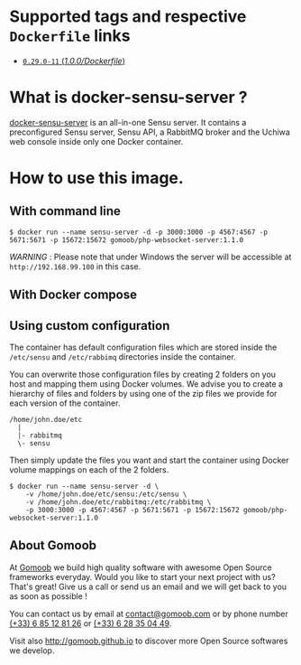 # Supported tags and respective `Dockerfile` links

- [`0.29.0-11` (*1.0.0/Dockerfile*)](https://github.com/gomoob/docker-sensu-server/blob/master/1.0.0/Dockerfile)

# What is docker-sensu-server ?

[docker-sensu-server](https://github.com/gomoob/docker-sensu-server "docker-sensu-server") is an all-in-one Sensu 
server. It contains a preconfigured Sensu server, Sensu API, a RabbitMQ broker and the Uchiwa web console inside only 
one Docker container.

# How to use this image.

## With command line

```console
$ docker run --name sensu-server -d -p 3000:3000 -p 4567:4567 -p 5671:5671 -p 15672:15672 gomoob/php-websocket-server:1.1.0
```

*WARNING* : Please note that under Windows the server will be accessible at `http://192.168.99.100` in 
this case.

## With Docker compose


## Using custom configuration

The container has default configuration files which are stored inside the `/etc/sensu` and `/etc/rabbimq` directories
inside the container.

You can overwrite those configuration files by creating 2 folders on you host and mapping them using Docker volumes. We 
advise you to create a hierarchy of files and folders by using one of the zip files we provide for each version of the 
container.

```
/home/john.doe/etc
  |
  |- rabbitmq
  \- sensu
```

Then simply update the files you want and start the container using Docker volume mappings on each of the 2 folders.

```
$ docker run --name sensu-server -d \
    -v /home/john.doe/etc/sensu:/etc/sensu \
    -v /home/john.doe/etc/rabbitmq:/etc/rabbitmq \
    -p 3000:3000 -p 4567:4567 -p 5671:5671 -p 15672:15672 gomoob/php-websocket-server:1.1.0
```

## About Gomoob

At [Gomoob](https://www.gomoob.com) we build high quality software with awesome Open Source frameworks everyday. Would 
you like to start your next project with us? That's great! Give us a call or send us an email and we will get back to 
you as soon as possible !

You can contact us by email at [contact@gomoob.com](mailto:contact@gomoob.com) or by phone number 
[(+33) 6 85 12 81 26](tel:+33685128126) or [(+33) 6 28 35 04 49](tel:+33685128126).

Visit also http://gomoob.github.io to discover more Open Source softwares we develop.
